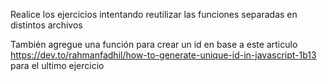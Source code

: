 Realice los ejercicios intentando reutilizar las funciones separadas en distintos archivos

También agregue una función para crear un id en base a este articulo https://dev.to/rahmanfadhil/how-to-generate-unique-id-in-javascript-1b13 para el ultimo ejercicio
